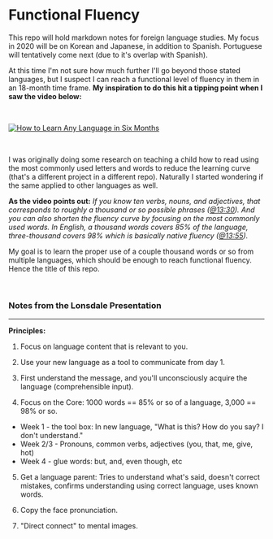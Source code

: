 # Functional Fluency

This repo will hold markdown notes for foreign language studies. My focus in 2020 will be on Korean and Japanese, in addition to Spanish. Portuguese will tentatively come next (due to it's overlap with Spanish).

At this time I'm not sure how much further I'll go beyond those stated languages, but I suspect I can reach a functional level of fluency in them in an 18-month time frame. **My inspiration to do this hit a tipping point when I saw the video below:**

&nbsp;

[![How to Learn Any Language in Six Months](https://img.youtube.com/vi/d0yGdNEWdn0/0.jpg)](https://www.youtube.com/watch?v=d0yGdNEWdn0)

&nbsp;

I was originally doing some research on teaching a child how to read using the most commonly used letters and words to reduce the learning curve (that's a different project in a different repo). Naturally I started wondering if the same applied to other languages as well.

**As the video points out:** *If you know ten verbs, nouns, and adjectives, that corresponds to roughly a thousand or so possible phrases ([@13:30](https://youtu.be/d0yGdNEWdn0?t=810)). And you can also shorten the fluency curve by focusing on the most commonly used words. In English, a thousand words covers 85% of the language, three-thousand covers 98% which is basically native fluency ([@13:55](https://youtu.be/d0yGdNEWdn0?t=835)).*

My goal is to learn the proper use of a couple thousand words or so from multiple languages, which should be enough to reach functional fluency. Hence the title of this repo.

&nbsp;

### Notes from the Lonsdale Presentation
---

**Principles:**

1. Focus on language content that is relevant to you.

2. Use your new language as a tool to communicate from day 1.

3. First understand the message, and you'll unconsciously acquire the language (comprehensible input).

4. Focus on the Core: 1000 words == 85% or so of a language, 3,000 == 98% or so.

* Week 1 - the tool box: In new language, "What is this? How do you say? I don't understand."
* Week 2/3 - Pronouns, common verbs, adjectives (you, that, me, give, hot)
* Week 4 - glue words: but, and, even though, etc

5. Get a language parent: Tries to understand what's said, doesn't correct mistakes, confirms understanding using correct language, uses known words.

6. Copy the face pronunciation.

7. "Direct connect" to mental images.
